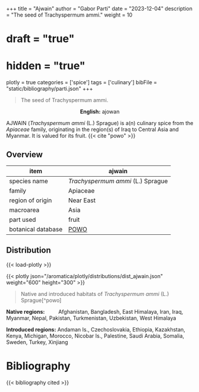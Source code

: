 +++
title = "Ajwain"
author = "Gabor Parti"
date = "2023-12-04"
description = "The seed of Trachyspermum ammi."
weight = 10
# draft = "true"
# hidden = "true"
plotly = true
categories = ['spice']
tags = ['culinary']
bibFile = "static/bibliography/parti.json"
+++

>The seed of Trachyspermum ammi.

<center>

**English:** ajowan

</center>

AJWAIN (*Trachyspermum ammi* (L.) Sprague) is a(n) culinary spice from the *Apiaceae* family, originating in the region(s) of Iraq to Central Asia and Myanmar. It is valued for its fruit. {{< cite "powo" >}}

## Overview

|       item       |                       ajwain                      |
|------------------|---------------------------------------------------|
|   species name   |         *Trachyspermum ammi* (L.) Sprague         |
|      family      |                      Apiaceae                     |
| region of origin |                     Near East                     |
|     macroarea    |                        Asia                       |
|     part used    |                       fruit                       |
|botanical database|[POWO](https://powo.science.kew.org/taxon/849765-1)|



## Distribution

{{< load-plotly >}}

{{< plotly json="/aromatica/plotly/distributions/dist_ajwain.json" weight="600" height="300" >}}

>Native and introduced habitats of *Trachyspermum ammi* (L.) Sprague[^powo]

<p style="text-align:left;">

**Native regions:** &ensp; &ensp; &ensp; Afghanistan, Bangladesh, East Himalaya, Iran, Iraq, Myanmar, Nepal, Pakistan, Turkmenistan, Uzbekistan, West Himalaya

**Introduced regions:** Andaman Is., Czechoslovakia, Ethiopia, Kazakhstan, Kenya, Michigan, Morocco, Nicobar Is., Palestine, Saudi Arabia, Somalia, Sweden, Turkey, Xinjiang

</p>



# Bibliography

{{< bibliography cited >}}

